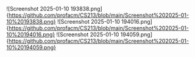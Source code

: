 ![Screenshot 2025-01-10 193838.png]{https://github.com/profacm/CS213/blob/main/Screenshot%202025-01-10%20193838.png}
![Screenshot 2025-01-10 194016.png]{https://github.com/profacm/CS213/blob/main/Screenshot%202025-01-10%20194016.png}
![Screenshot 2025-01-10 194059.png]{https://github.com/profacm/CS213/blob/main/Screenshot%202025-01-10%20194059.png}
